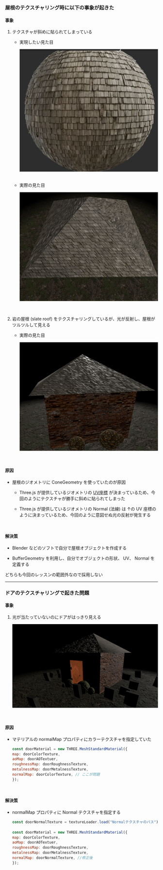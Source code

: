 ### 屋根のテクスチャリング時に以下の事象が起きた

#### 事象

1. テクスチャが斜めに貼られてしまっている

    - 実現したい見た目

        <img src="./img/Texturing-Issue_1.png" />

    <br>

    - 実際の見た目

        <img src="./img/Texturing-Issue_2.png" />

<br>

2. 岩の屋根 (slate roof) をテクスチャリングしているが、光が反射し、屋根がツルツルして見える

    - 実際の見た目

        <img src="./img/Texturing-Issue_3.png" />

<br>

#### 原因

- 屋根のジオメトリに ConeGeometry を使っていたのが原因

    - Three.js が提供しているジオメトリの [UV座標](../../chap1/10/UV.md) が決まっているため、今回のようにテクスチャが勝手に斜めに貼られてしまった

    - Three.js が提供しているジオメトリの Normal (法線) は ↑の UV 座標のように決まっているため、今回のように意図せぬ光の反射が発生する

<br>

#### 解決策

- Blender などのソフトで自分で屋根オブジェクトを作成する

- BufferGeometry を利用し、自分でオブジェクトの形状、 UV、 Normal を定義する

どちらも今回のレッスンの範囲外なので採用しない

---

### ドアのテクスチャリングで起きた問題

#### 事象

1. 光が当たっていないのにドアがはっきり見える

    <img src="./img/Texturing-Issue_6.png" />

<br>

#### 原因

- マテリアルの normalMap プロパティにカラーテクスチャを指定していた

    ```js
    const doorMaterial = new THREE.MeshStandardMaterial({
    map: doorColorTexture,
    aoMap: doorAOTextuer,
    roughnessMap: doorRoughnessTexture,
    metalnessMap: doorMetalnessTexture,
    normalMap: doorColorTexture, // ここが問題
    });
    ```

<br>

#### 解決策

- normalMap プロパティに Normal テクスチャを指定する

    ```js
    const doorNormalTexture = textureLoader.load("Normalテクスチャのパス");

    const doorMaterial = new THREE.MeshStandardMaterial({
    map: doorColorTexture,
    aoMap: doorAOTextuer,
    roughnessMap: doorRoughnessTexture,
    metalnessMap: doorMetalnessTexture,
    normalMap: doorNormalTexture, //修正後
    });
    ```